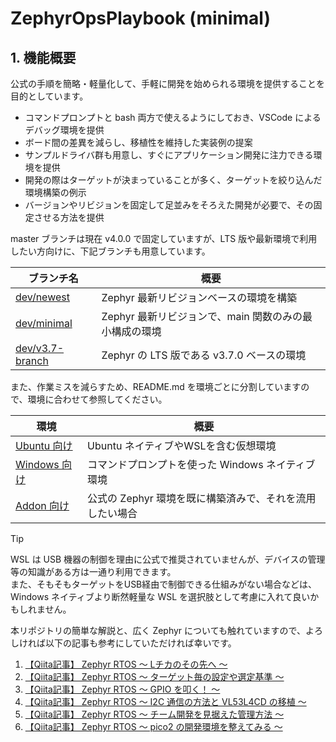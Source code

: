 # ZephyrOpsPlaybook (minimal)

## 1. 機能概要
公式の手順を簡略・軽量化して、手軽に開発を始められる環境を提供することを目的としています。
* コマンドプロンプトと bash 両方で使えるようにしておき、VSCode によるデバッグ環境を提供
* ボード間の差異を減らし、移植性を維持した実装例の提案
* サンプルドライバ群も用意し、すぐにアプリケーション開発に注力できる環境を提供
* 開発の際はターゲットが決まっていることが多く、ターゲットを絞り込んだ環境構築の例示
* バージョンやリビジョンを固定して足並みをそろえた開発が必要で、その固定させる方法を提供

master ブランチは現在 v4.0.0 で固定していますが、LTS 版や最新環境で利用したい方向けに、下記ブランチも用意しています。

| ブランチ名 | 概要 |
|---|---|
| [dev/newest](https://github.com/Corgeek/ZephyrOpsPlaybook/tree/dev/newest) | Zephyr 最新リビジョンベースの環境を構築 |
| [dev/minimal](https://github.com/Corgeek/ZephyrOpsPlaybook/tree/dev/minimal) | Zephyr 最新リビジョンで、main 関数のみの最小構成の環境 |
| [dev/v3.7-branch](https://github.com/Corgeek/ZephyrOpsPlaybook/tree/dev/v3.7-branch) | Zephyr の LTS 版である v3.7.0 ベースの環境 |

また、作業ミスを減らすため、README.md を環境ごとに分割していますので、環境に合わせて参照してください。

| 環境 | 概要 |
|------|------|
| [Ubuntu 向け](docs/README_lnx.md) | Ubuntu ネイティブやWSLを含む仮想環境 |
| [Windows 向け](docs/README_win.md) | コマンドプロンプトを使った Windows ネイティブ環境 |
| [Addon 向け](docs/README_addon.md) | 公式の Zephyr 環境を既に構築済みで、それを流用したい場合 |

> [!TIP]
WSL は USB 機器の制御を理由に公式で推奨されていませんが、デバイスの管理等の知識がある方は一通り利用できます。<br>
また、そもそもターゲットをUSB経由で制御できる仕組みがない場合などは、Windows ネイティブより断然軽量な WSL を選択肢として考慮に入れて良いかもしれません。

本リポジトリの簡単な解説と、広く Zephyr についても触れていますので、よろしければ以下の記事も参考にしていただければ幸いです。

1. [【Qiita記事】 Zephyr RTOS 〜 Lチカのその先へ 〜](https://qiita.com/Corgeek/items/ca4c515ccf556551562f)
2. [【Qiita記事】 Zephyr RTOS 〜 ターゲット毎の設定や選定基準 〜](https://qiita.com/Corgeek/items/f91831de947f8dde1d39)
3. [【Qiita記事】 Zephyr RTOS 〜 GPIO を叩く！ 〜](https://qiita.com/Corgeek/items/122a00e430ad0d9c297a)
4. [【Qiita記事】 Zephyr RTOS 〜 I2C 通信の方法と VL53L4CD の移植 〜](https://qiita.com/Corgeek/items/ac211cd48a54971d9b17)
5. [【Qiita記事】 Zephyr RTOS 〜 チーム開発を見据えた管理方法 〜](https://qiita.com/Corgeek/items/b879637a6c25027af318)
6. [【Qiita記事】 Zephyr RTOS 〜 pico2 の開発環境を整えてみる 〜](https://qiita.com/Corgeek/items/3bfc0bee8e2eeeb0b646)
